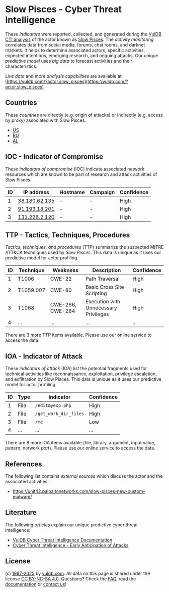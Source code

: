 # Slow Pisces - Cyber Threat Intelligence

These _indicators_ were reported, collected, and generated during the [VulDB CTI analysis](https://vuldb.com/?kb.cti) of the actor known as [Slow Pisces](https://vuldb.com/?actor.slow_pisces). The _activity monitoring_ correlates data from social media, forums, chat rooms, and darknet markets. It helps to determine associated actors, specific activities, expected intentions, emerging research, and ongoing attacks. Our unique _predictive model_ uses _big data_ to forecast activities and their characteristics.

_Live data_ and more _analysis capabilities_ are available at [https://vuldb.com/?actor.slow_pisces](https://vuldb.com/?actor.slow_pisces)

## Countries

These _countries_ are directly (e.g. origin of attacks) or indirectly (e.g. access by proxy) associated with Slow Pisces:

* [US](https://vuldb.com/?country.us)
* [RU](https://vuldb.com/?country.ru)
* [AL](https://vuldb.com/?country.al)

## IOC - Indicator of Compromise

These _indicators of compromise_ (IOC) indicate associated network resources which are known to be part of research and attack activities of Slow Pisces.

ID | IP address | Hostname | Campaign | Confidence
-- | ---------- | -------- | -------- | ----------
1 | [38.180.62.135](https://vuldb.com/?ip.38.180.62.135) | - | - | High
2 | [91.193.18.201](https://vuldb.com/?ip.91.193.18.201) | - | - | High
3 | [131.226.2.120](https://vuldb.com/?ip.131.226.2.120) | - | - | High

## TTP - Tactics, Techniques, Procedures

_Tactics, techniques, and procedures_ (TTP) summarize the suspected MITRE ATT&CK techniques used by _Slow Pisces_. This data is unique as it uses our predictive model for actor profiling.

ID | Technique | Weakness | Description | Confidence
-- | --------- | -------- | ----------- | ----------
1 | T1006 | CWE-22 | Path Traversal | High
2 | T1059.007 | CWE-80 | Basic Cross Site Scripting | High
3 | T1068 | CWE-266, CWE-284 | Execution with Unnecessary Privileges | High
4 | ... | ... | ... | ...

There are 3 more TTP items available. Please use our online service to access the data.

## IOA - Indicator of Attack

These _indicators of attack_ (IOA) list the potential fragments used for technical activities like reconnaissance, exploitation, privilege escalation, and exfiltration by Slow Pisces. This data is unique as it uses our predictive model for actor profiling.

ID | Type | Indicator | Confidence
-- | ---- | --------- | ----------
1 | File | `/editmyexp.php` | High
2 | File | `/get_work_dir_files` | High
3 | File | `/me` | Low
4 | ... | ... | ...

There are 8 more IOA items available (file, library, argument, input value, pattern, network port). Please use our online service to access the data.

## References

The following list contains _external sources_ which discuss the actor and the associated activities:

* https://unit42.paloaltonetworks.com/slow-pisces-new-custom-malware/

## Literature

The following _articles_ explain our unique predictive cyber threat intelligence:

* [VulDB Cyber Threat Intelligence Documentation](https://vuldb.com/?kb.cti)
* [Cyber Threat Intelligence - Early Anticipation of Attacks](https://www.scip.ch/en/?labs.20201022)

## License

(c) [1997-2025](https://vuldb.com/?kb.changelog) by [vuldb.com](https://vuldb.com/?kb.about). All data on this page is shared under the license [CC BY-NC-SA 4.0](https://creativecommons.org/licenses/by-nc-sa/4.0/). Questions? Check the [FAQ](https://vuldb.com/?kb.faq), read the [documentation](https://vuldb.com/?kb) or [contact us](https://vuldb.com/?contact)!
